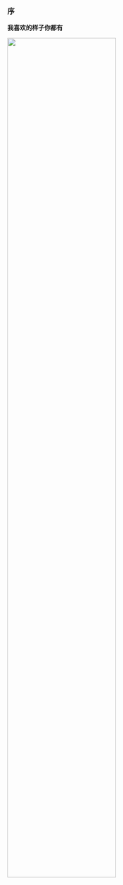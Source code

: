 

### 序

**我喜欢的样子你都有**

<img src="http://porcin457.bkt.clouddn.com/%E6%8E%A2%E7%B4%A21.jpg" width = 70% height = 70%/>




